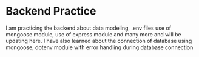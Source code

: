 # Backend Practice 

I am practicing the backend about data modeling, .env files use of mongoose module, use of express module and many more and will be updating here.
I have also learned about the connection of database using mongoose, dotenv module with error handling during database connection